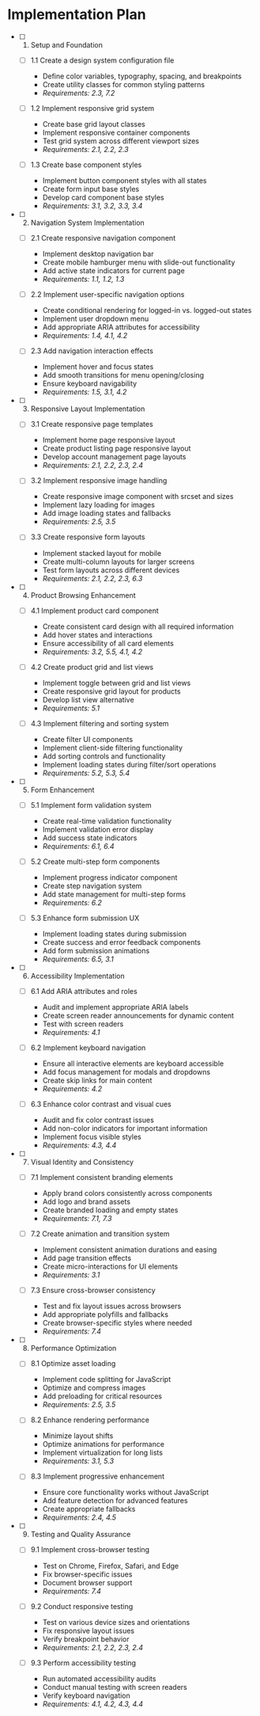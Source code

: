 # Implementation Plan

- [ ] 1. Setup and Foundation
  - [ ] 1.1 Create a design system configuration file
    - Define color variables, typography, spacing, and breakpoints
    - Create utility classes for common styling patterns
    - _Requirements: 2.3, 7.2_

  - [ ] 1.2 Implement responsive grid system
    - Create base grid layout classes
    - Implement responsive container components
    - Test grid system across different viewport sizes
    - _Requirements: 2.1, 2.2, 2.3_

  - [ ] 1.3 Create base component styles
    - Implement button component styles with all states
    - Create form input base styles
    - Develop card component base styles
    - _Requirements: 3.1, 3.2, 3.3, 3.4_

- [ ] 2. Navigation System Implementation
  - [ ] 2.1 Create responsive navigation component
    - Implement desktop navigation bar
    - Create mobile hamburger menu with slide-out functionality
    - Add active state indicators for current page
    - _Requirements: 1.1, 1.2, 1.3_

  - [ ] 2.2 Implement user-specific navigation options
    - Create conditional rendering for logged-in vs. logged-out states
    - Implement user dropdown menu
    - Add appropriate ARIA attributes for accessibility
    - _Requirements: 1.4, 4.1, 4.2_

  - [ ] 2.3 Add navigation interaction effects
    - Implement hover and focus states
    - Add smooth transitions for menu opening/closing
    - Ensure keyboard navigability
    - _Requirements: 1.5, 3.1, 4.2_

- [ ] 3. Responsive Layout Implementation
  - [ ] 3.1 Create responsive page templates
    - Implement home page responsive layout
    - Create product listing page responsive layout
    - Develop account management page layouts
    - _Requirements: 2.1, 2.2, 2.3, 2.4_

  - [ ] 3.2 Implement responsive image handling
    - Create responsive image component with srcset and sizes
    - Implement lazy loading for images
    - Add image loading states and fallbacks
    - _Requirements: 2.5, 3.5_

  - [ ] 3.3 Create responsive form layouts
    - Implement stacked layout for mobile
    - Create multi-column layouts for larger screens
    - Test form layouts across different devices
    - _Requirements: 2.1, 2.2, 2.3, 6.3_

- [ ] 4. Product Browsing Enhancement
  - [ ] 4.1 Implement product card component
    - Create consistent card design with all required information
    - Add hover states and interactions
    - Ensure accessibility of all card elements
    - _Requirements: 3.2, 5.5, 4.1, 4.2_

  - [ ] 4.2 Create product grid and list views
    - Implement toggle between grid and list views
    - Create responsive grid layout for products
    - Develop list view alternative
    - _Requirements: 5.1_

  - [ ] 4.3 Implement filtering and sorting system
    - Create filter UI components
    - Implement client-side filtering functionality
    - Add sorting controls and functionality
    - Implement loading states during filter/sort operations
    - _Requirements: 5.2, 5.3, 5.4_

- [ ] 5. Form Enhancement
  - [ ] 5.1 Implement form validation system
    - Create real-time validation functionality
    - Implement validation error display
    - Add success state indicators
    - _Requirements: 6.1, 6.4_

  - [ ] 5.2 Create multi-step form components
    - Implement progress indicator component
    - Create step navigation system
    - Add state management for multi-step forms
    - _Requirements: 6.2_

  - [ ] 5.3 Enhance form submission UX
    - Implement loading states during submission
    - Create success and error feedback components
    - Add form submission animations
    - _Requirements: 6.5, 3.1_

- [ ] 6. Accessibility Implementation
  - [ ] 6.1 Add ARIA attributes and roles
    - Audit and implement appropriate ARIA labels
    - Create screen reader announcements for dynamic content
    - Test with screen readers
    - _Requirements: 4.1_

  - [ ] 6.2 Implement keyboard navigation
    - Ensure all interactive elements are keyboard accessible
    - Add focus management for modals and dropdowns
    - Create skip links for main content
    - _Requirements: 4.2_

  - [ ] 6.3 Enhance color contrast and visual cues
    - Audit and fix color contrast issues
    - Add non-color indicators for important information
    - Implement focus visible styles
    - _Requirements: 4.3, 4.4_

- [ ] 7. Visual Identity and Consistency
  - [ ] 7.1 Implement consistent branding elements
    - Apply brand colors consistently across components
    - Add logo and brand assets
    - Create branded loading and empty states
    - _Requirements: 7.1, 7.3_

  - [ ] 7.2 Create animation and transition system
    - Implement consistent animation durations and easing
    - Add page transition effects
    - Create micro-interactions for UI elements
    - _Requirements: 3.1_

  - [ ] 7.3 Ensure cross-browser consistency
    - Test and fix layout issues across browsers
    - Add appropriate polyfills and fallbacks
    - Create browser-specific styles where needed
    - _Requirements: 7.4_

- [ ] 8. Performance Optimization
  - [ ] 8.1 Optimize asset loading
    - Implement code splitting for JavaScript
    - Optimize and compress images
    - Add preloading for critical resources
    - _Requirements: 2.5, 3.5_

  - [ ] 8.2 Enhance rendering performance
    - Minimize layout shifts
    - Optimize animations for performance
    - Implement virtualization for long lists
    - _Requirements: 3.1, 5.3_

  - [ ] 8.3 Implement progressive enhancement
    - Ensure core functionality works without JavaScript
    - Add feature detection for advanced features
    - Create appropriate fallbacks
    - _Requirements: 2.4, 4.5_

- [ ] 9. Testing and Quality Assurance
  - [ ] 9.1 Implement cross-browser testing
    - Test on Chrome, Firefox, Safari, and Edge
    - Fix browser-specific issues
    - Document browser support
    - _Requirements: 7.4_

  - [ ] 9.2 Conduct responsive testing
    - Test on various device sizes and orientations
    - Fix responsive layout issues
    - Verify breakpoint behavior
    - _Requirements: 2.1, 2.2, 2.3, 2.4_

  - [ ] 9.3 Perform accessibility testing
    - Run automated accessibility audits
    - Conduct manual testing with screen readers
    - Verify keyboard navigation
    - _Requirements: 4.1, 4.2, 4.3, 4.4_